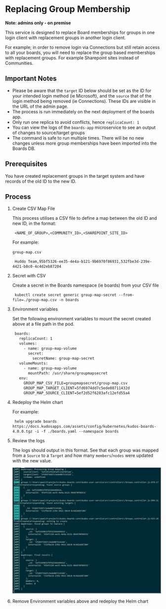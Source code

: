 # Replacing Group Membership
**Note: admins only - on premise**

This service is designed to replace Board memberships for groups in one login client with replacement groups in another login client.

For example; in order to remove login via Connections but still retain access to all your boards, you will need to replace the group based memberships with replacement groups. For example Sharepoint sites instead of Communities.

## Important Notes

  - Please be aware that the `target` ID below should be set as the ID for your intended login method (ie Microsoft), and the `source` that of the login method being removed (ie Connections). These IDs are visible in the URL of the admin page.
  - The process is run immediately on the next deployment of the boards app.
  - Only run one replica to avoid conflicts, hence `replicaCount: 1`
  - You can view the logs of the `boards-app` microservice to see an output of changes to source/target groups
  - The command is safe to run multiple times. There will be no new changes unless more group memberships have been imported into the Boards DB.

## Prerequisites
You have created replacement groups in the target system and have records of the old ID to the new ID.

## Process

1. Create CSV Map File

    This process utilises a CSV file to define a map between the old ID and new ID, in the format:

        <NAME_OF_GROUP>,<COMMUNITY_ID>,<SHAREPOINT_SITE_ID>

    For example:

    `group-map.csv`

        Huddo Team,95bf5326-ee35-4e4a-b121-9b6970f86931,532fbe3d-239e-4421-b8c0-4c4d2eb87204

1. Secret with CSV

    Create a secret in the Boards namespace (ie boards) from your CSV file

        kubectl create secret generic group-map-secret --from-file=./group-map.csv -n boards

1. Environment variables

    Set the following environment variables to mount the secret created above at a file path in the pod.

        boards:
          replicaCount: 1
          volumes:
            - name: group-map-volume
              secret:
                secretName: group-map-secret
          volumeMounts:
            - name: group-map-volume
              mountPath: /usr/share/groupmapsecret
          env:
            GROUP_MAP_CSV_FILE=groupmapsecret/group-map.csv
            GROUP_MAP_TARGET_CLIENT=5fd6974dd7c5ede08711432d
            GROUP_MAP_SOURCE_CLIENT=5ef2d52f6283afc12efd55a4

1. Redeploy the Helm chart

    For example:

        helm upgrade boards https://docs.kudosapps.com/assets/config/kubernetes/kudos-boards-4.0.0.tgz -i -f ./boards.yaml --namespace boards

1. Review the logs

    The logs should output in this format. See that each group was mapped from a `Source` to a `Target` and how many `members`/`nodes` were updated with the new value.

    ![Group mapping logs](/assets/boards/admin/group-mapping-logs.png)

1. Remove Environment variables above and redeploy the Helm chart
